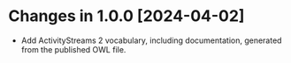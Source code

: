 # Changes in 1.0.0 [2024-04-02]

  - Add ActivityStreams 2 vocabulary, including documentation,
    generated from the published OWL file.
